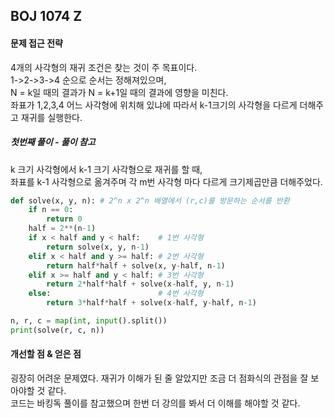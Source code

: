 ## BOJ 1074 Z
#### 문제 접근 전략
4개의 사각형의 재귀 조건은 찾는 것이 주 목표이다.  
1->2->3->4 순으로 순서는 정해져있으며,  
N = k일 때의 결과가 N = k+1일 때의 결과에 영향을 미친다.  
좌표가 1,2,3,4 어느 사각형에 위치해 있냐에 따라서 k-1크기의 사각형을 다르게 더해주고 재귀를 실행한다.
##### 첫번째 풀이 - 풀이 참고
k 크기 사각형에서 k-1 크기 사각형으로 재귀를 할 때,  
좌표를 k-1 사각형으로 옮겨주며 각 m번 사각형 마다 다르게 크기제곱만큼 더해주었다.
```python
def solve(x, y, n): # 2^n x 2^n 배열에서 (r,c)를 방문하는 순서를 반환
    if n == 0:
        return 0
    half = 2**(n-1)
    if x < half and y < half:    # 1번 사각형
        return solve(x, y, n-1)
    elif x < half and y >= half: # 2번 사각형
        return half*half + solve(x, y-half, n-1)
    elif x >= half and y < half: # 3번 사각형
        return 2*half*half + solve(x-half, y, n-1)
    else:                        # 4번 사각형
        return 3*half*half + solve(x-half, y-half, n-1)

n, r, c = map(int, input().split())
print(solve(r, c, n))
```
#### 개선할 점 & 얻은 점
굉장히 어려운 문제였다. 재귀가 이해가 된 줄 알았지만 조금 더 점화식의 관점을 잘 보아야할 것 같다.  
코드는 바킹독 풀이를 참고했으며 한번 더 강의를 봐서 더 이해를 해야할 것 같다.